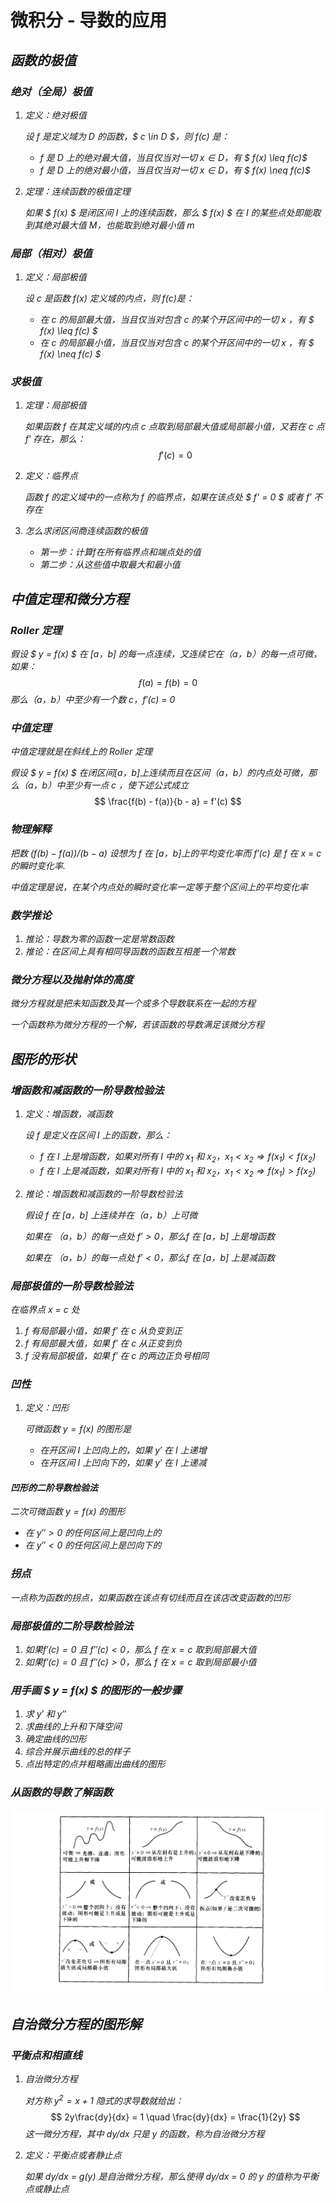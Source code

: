 # 微积分 - 导数的应用


## ***函数的极值***

### ***绝对（全局）极值***

1. *定义：绝对极值*

   *设 $f$ 是定义域为 D 的函数，$ c  \in D $，则 $f(c)$ 是：*

   * *$f$ 是 D 上的绝对最大值，当且仅当对一切 $x \in D$，有 $ f(x) \leq f(c)$*
   * *$f$ 是 D 上的绝对最小值，当且仅当对一切 $x \in D$，有 $ f(x) \neq f(c)$*

2. *定理：连续函数的极值定理*

   *如果 $ f(x) $ 是闭区间 $I$ 上的连续函数，那么 $ f(x) $ 在 $I$ 的某些点处即能取到其绝对最大值 M，也能取到绝对最小值 m*

### ***局部（相对）极值***

1. *定义：局部极值*

   *设 c 是函数 $f(x)$ 定义域的内点，则 $f(c)$是：*

   * *在 c 的局部最大值，当且仅当对包含 c 的某个开区间中的一切 x ，有 $ f(x) \leq f(c) $*
   * *在 c 的局部最小值，当且仅当对包含 c 的某个开区间中的一切 x ，有 $ f(x) \neq f(c) $*

### ***求极值***

1. *定理：局部极值*

   *如果函数 $f$ 在其定义域的内点 c 点取到局部最大值或局部最小值，又若在 c 点 $f'$ 存在，那么：*
   $$
   f'(c) = 0
   $$

2. *定义：临界点*

   *函数 $f$ 的定义域中的一点称为 $f$ 的临界点，如果在该点处 $ f' = 0 $ 或者 $f'$ 不存在*

3. *怎么求闭区间商连续函数的极值*

   * *第一步：计算$f$在所有临界点和端点处的值*
   * *第二步：从这些值中取最大和最小值*

## ***中值定理和微分方程***

### ***Roller 定理***

*假设 $ y = f(x) $ 在 [a，b] 的每一点连续，又连续它在（a，b）的每一点可微，如果：*
$$
f(a) = f(b) = 0
$$
*那么（a，b）中至少有一个数 c，$f'(c)$ = 0*

### ***中值定理***

*中值定理就是在斜线上的 Roller 定理*

*假设 $ y = f(x) $ 在闭区间[a，b]上连续而且在区间（a，b）的内点处可微，那么（a，b）中至少有一点 c ，使下述公式成立*
$$
\frac{f(b) - f(a)}{b - a} = f'(c)
$$

### ***物理解释***

*把数 $(f(b) - f(a)) / (b - a)$ 设想为 $f$ 在 [a，b]上的平均变化率而 $f'(c)$ 是 $f$ 在 x = c 的瞬时变化率.*

*中值定理是说，在某个内点处的瞬时变化率一定等于整个区间上的平均变化率*

### ***数学推论***

1. *推论：导数为零的函数一定是常数函数*
2. *推论：在区间上具有相同导函数的函数互相差一个常数*

### ***微分方程以及抛射体的高度***

*微分方程就是把未知函数及其一个或多个导数联系在一起的方程*

*一个函数称为微分方程的一个解，若该函数的导数满足该微分方程*

## ***图形的形状***

### ***增函数和减函数的一阶导数检验法***

1. *定义：增函数，减函数*

   *设 $f$ 是定义在区间 I 上的函数，那么：*

   * *$f$ 在 I 上是增函数，如果对所有 I 中的 $x_1$ 和 $x_2$，$x_1 < x_2 \Rightarrow f(x_1) < f(x_2)$*
   * *$f$ 在 I 上是减函数，如果对所有 I 中的 $x_1$ 和 $x_2$，$x_1 < x_2 \Rightarrow f(x_1) > f(x_2)$*

2. *推论：增函数和减函数的一阶导数检验法*

   *假设 $f$ 在 [a，b] 上连续并在（a，b）上可微*

   *如果在 （a，b）的每一点处 $f' > 0$，那么$f$ 在 [a，b] 上是增函数*

   *如果在 （a，b）的每一点处 $f' < 0$，那么$f$ 在 [a，b] 上是减函数*

### ***局部极值的一阶导数检验法***

*在临界点 x = c 处*

1. *$f$ 有局部最小值，如果 $f'$ 在 c 从负变到正*
2. *$f$ 有局部最大值，如果 $f'$ 在 c 从正变到负*
3. *$f$ 没有局部极值，如果 $f'$ 在 c 的两边正负号相同*

### ***凹性***

1. *定义：凹形*

   *可微函数 $y = f(x)$ 的图形是*

   * *在开区间 I 上凹向上的，如果 $y'$ 在 I 上递增*
   * *在开区间 I 上凹向下的，如果 $y'$ 在 I 上递减*

#### ***凹形的二阶导数检验法***

*二次可微函数 $y = f(x)$ 的图形*

* *在 $y'' > 0$ 的任何区间上是凹向上的*
* *在 $y'' < 0$ 的任何区间上是凹向下的*

### ***拐点***

*一点称为函数的拐点，如果函数在该点有切线而且在该店改变函数的凹形*

### ***局部极值的二阶导数检验法***

1. *如果$f'(c) = 0$ 且 $f''(c) < 0$，那么 $f$ 在 $x = c$ 取到局部最大值*
2. *如果$f'(c) = 0$ 且 $f''(c) > 0$，那么 $f$ 在 $x = c$ 取到局部最小值*

### ***用手画 $ y = f(x) $ 的图形的一般步骤***

1. *求 $y'$ 和 $y''$*
2. *求曲线的上升和下降空间*
3. *确定曲线的凹形*
4. *综合并展示曲线的总的样子*
5. *点出特定的点并粗略画出曲线的图形*

### ***从函数的导数了解函数***

![从函数的导数了解函数](https://raw.githubusercontent.com/vlicecream/cloudImage/main/image-20250908191333995.png)

## ***自治微分方程的图形解***

### ***平衡点和相直线***

1. *自治微分方程*

   *对方称 $y^2 = x + 1$ 隐式的求导数就给出：*
   $$
   2y\frac{dy}{dx} = 1 \quad \frac{dy}{dx} = \frac{1}{2y}
   $$
   *这一微分方程，其中 dy/dx 只是 y 的函数，称为自治微分方程*

2. *定义：平衡点或者静止点*

   *如果 dy/dx = g(y) 是自治微分方程，那么使得 dy/dx = 0 的 y 的值称为平衡点或静止点*

